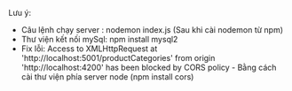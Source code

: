 Lưu ý: 
 - Câu lệnh chạy server : nodemon index.js (Sau khi cài nodemon từ npm)
 - Thư viện kết nối mySql: npm install mysql2
 - Fix lỗi: Access to XMLHttpRequest at 'http://localhost:5001/productCategories' from origin 'http://localhost:4200' has been blocked by CORS policy - Bằng cách cài thư viện phía server node (npm install cors)
